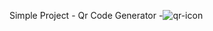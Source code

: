 Simple Project - Qr Code Generator -![qr-icon](https://user-images.githubusercontent.com/74245727/160223014-3296927d-03e1-4098-b2b6-c79db8c371f6.png)
